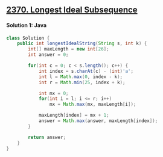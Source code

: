 ## [2370. Longest Ideal Subsequence](https://leetcode.com/problems/longest-ideal-subsequence/description/)

#### Solution 1: Java
```java
class Solution {
    public int longestIdealString(String s, int k) {
        int[] maxLength = new int[26];
        int answer = 0;

        for(int c = 0; c < s.length(); c++) {
            int index = s.charAt(c) - (int)'a';
            int l = Math.max(0, index - k);
            int r = Math.min(25, index + k);

            int mx = 0;
            for(int i = l; i <= r; i++)
                mx = Math.max(mx, maxLength[i]);

            maxLength[index] = mx + 1;
            answer = Math.max(answer, maxLength[index]);
        }

        return answer;
    }
}
```